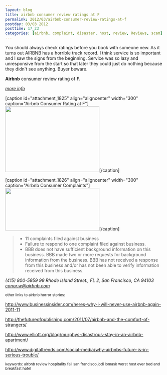 ```yaml
---
layout: blog
title: airbnb consumer review ratings at F
permalink: 2012/03/airbnb-consumer-review-ratings-at-f
postday: 03/03 2012
posttime: 17_23
categories: [airbnb, complaint, disaster, host, review, Reviews, scam]
---
```


You should always check ratings before you book with someone new. As it turns out AIRBNB has a horrible track record. I think service is so important and I saw the signs from the beginning. Service was so lazy and unresponsive from the start so that later they could just do nothing because they didn't see anything. Buyer beware.

<strong>Airbnb</strong> consumer review rating of <strong>F</strong>.

<em><a href="http://blog.kristeraxel.com/2012/04/watch-out-for-airbnb/">more info</a></em>


[caption id="attachment_1825" align="aligncenter" width="300" caption="Airbnb Consumer Rating at F"]<a href="http://blog.kristeraxel.com/wp-content/uploads/2012/04/airbnb-ratings-1.png"><img src="http://blog.kristeraxel.com/wp-content/uploads/2012/04/airbnb-ratings-1-300x209.png" alt="" title="airbnb-ratings-1" width="300" height="209" class="size-medium wp-image-1825" /></a>[/caption]

[caption id="attachment_1826" align="aligncenter" width="300" caption="Airbnb Consumer Complaints"]<a href="http://blog.kristeraxel.com/wp-content/uploads/2012/04/airbnb-reviews-1.png"><img src="http://blog.kristeraxel.com/wp-content/uploads/2012/04/airbnb-reviews-1-300x135.png" alt="" title="airbnb-reviews-1" width="300" height="135" class="size-medium wp-image-1826" /></a>[/caption]


<blockquote><ul>
  <li>11 complaints filed against business</li>
  	<li>Failure to respond to one complaint filed against business.</li>
	<li>BBB does not have sufficient background information on this business. BBB made two or more requests for background information from the business. BBB has not received a response from this business and/or has not been able to verify information received from this business.
  </li></ul>
</blockquote>

<em>(415) 800-5959
99 Rhode Island Street., FL 2, San Francisco, CA 94103
conor.w@airbnb.com
</em>

</blockquote>

<small>other links to airbnb horror stories:</small>

<a href="http://www.businessinsider.com/heres-why-i-will-never-use-airbnb-again-2011-11">http://www.businessinsider.com/heres-why-i-will-never-use-airbnb-again-2011-11</a>

<a href="http://thefutureofpublishing.com/2011/07/airbnb-and-the-comfort-of-strangers/">http://thefutureofpublishing.com/2011/07/airbnb-and-the-comfort-of-strangers/</a>

<a href="http://www.elliott.org/blog/murphys-disastrous-stay-in-an-airbnb-apartment/">http://www.elliott.org/blog/murphys-disastrous-stay-in-an-airbnb-apartment/</a>

<a href="http://www.digitaltrends.com/social-media/why-airbnbs-future-is-in-serious-trouble/">http://www.digitaltrends.com/social-media/why-airbnbs-future-is-in-serious-trouble/</a>

<small>keywords: airbnb review hospitality fail san francisco jodi lomask worst host ever bed and breakfast hotel</small>
<a href="mailto:jodi@capacitor.org"></a>
